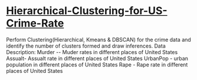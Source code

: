 # [Hierarchical-Clustering-for-US-Crime-Rate](https://github.com/D4Danny/Hierarchical-Clustering-for-US-Crime-Rate/blob/main/Hierarchical%20Clustering%20for%20US%20Crime%20Data.ipynb)

Perform Clustering(Hierarchical, Kmeans &amp; DBSCAN) for the crime data and identify the number of clusters formed and draw inferences.  Data Description: Murder -- Muder rates in different places of United States Assualt- Assualt rate in different places of United States UrbanPop - urban population in different places of United States Rape - Rape rate in different places of United States

